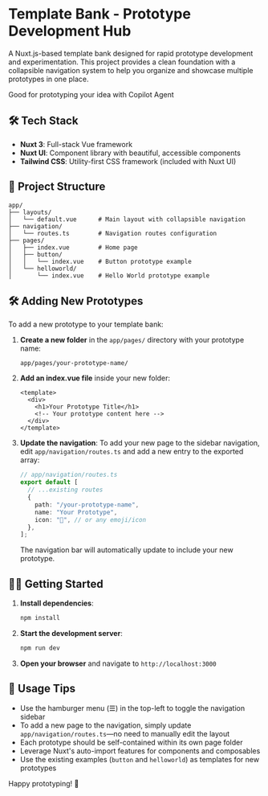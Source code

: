 # Template Bank - Prototype Development Hub

A Nuxt.js-based template bank designed for rapid prototype development and experimentation. This project provides a clean foundation with a collapsible navigation system to help you organize and showcase multiple prototypes in one place.

Good for prototyping your idea with Copilot Agent

## 🛠️ Tech Stack

- **Nuxt 3**: Full-stack Vue framework
- **Nuxt UI**: Component library with beautiful, accessible components
- **Tailwind CSS**: Utility-first CSS framework (included with Nuxt UI)

## 📁 Project Structure

```
app/
├── layouts/
│   └── default.vue      # Main layout with collapsible navigation
├── navigation/
│   └── routes.ts        # Navigation routes configuration
├── pages/
│   ├── index.vue        # Home page
│   ├── button/
│   │   └── index.vue    # Button prototype example
│   └── helloworld/
│       └── index.vue    # Hello World prototype example
```

## 🛠️ Adding New Prototypes

To add a new prototype to your template bank:

1. **Create a new folder** in the `app/pages/` directory with your prototype name:

   ```
   app/pages/your-prototype-name/
   ```

2. **Add an index.vue file** inside your new folder:

   ```vue
   <template>
     <div>
       <h1>Your Prototype Title</h1>
       <!-- Your prototype content here -->
     </div>
   </template>
   ```

3. **Update the navigation**: To add your new page to the sidebar navigation, edit `app/navigation/routes.ts` and add a new entry to the exported array:
   ```ts
   // app/navigation/routes.ts
   export default [
     // ...existing routes
     {
       path: "/your-prototype-name",
       name: "Your Prototype",
       icon: "🔧", // or any emoji/icon
     },
   ];
   ```
   The navigation bar will automatically update to include your new prototype.

## 🏃‍♂️ Getting Started

1. **Install dependencies**:

   ```bash
   npm install
   ```

2. **Start the development server**:

   ```bash
   npm run dev
   ```

3. **Open your browser** and navigate to `http://localhost:3000`

## 📖 Usage Tips

- Use the hamburger menu (☰) in the top-left to toggle the navigation sidebar
- To add a new page to the navigation, simply update `app/navigation/routes.ts`—no need to manually edit the layout
- Each prototype should be self-contained within its own page folder
- Leverage Nuxt's auto-import features for components and composables
- Use the existing examples (`button` and `helloworld`) as templates for new prototypes

Happy prototyping! 🎨
